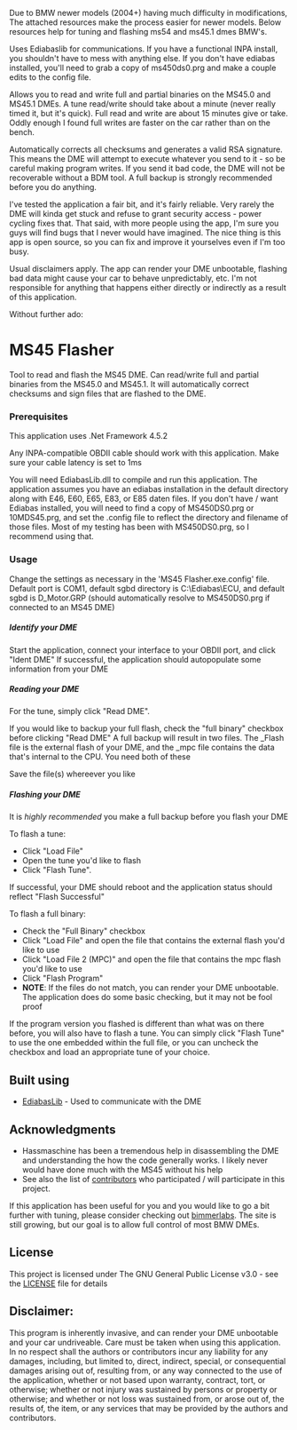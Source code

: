 
Due to BMW newer models (2004+) having much difficulty in modifications,
The attached resources make the process easier for newer models. Below resources
help for tuning and flashing ms54 and ms45.1 dmes BMW's.

Uses Ediabaslib for communications. If you have a functional INPA install, you shouldn't have to mess with anything else. If you don't have ediabas installed, you'll need to grab a copy of ms450ds0.prg and make a couple edits to the config file.

Allows you to read and write full and partial binaries on the MS45.0 and MS45.1 DMEs. A tune read/write should take about a minute (never really timed it, but it's quick). Full read and write are about 15 minutes give or take. Oddly enough I found full writes are faster on the car rather than on the bench.

Automatically corrects all checksums and generates a valid RSA signature. This means the DME will attempt to execute whatever you send to it - so be careful making program writes. If you send it bad code, the DME will not be recoverable without a BDM tool. A full backup is strongly recommended before you do anything.

I've tested the application a fair bit, and it's fairly reliable. Very rarely the DME will kinda get stuck and refuse to grant security access - power cycling fixes that. That said, with more people using the app, I'm sure you guys will find bugs that I never would have imagined. The nice thing is this app is open source, so you can fix and improve it yourselves even if I'm too busy.

Usual disclaimers apply. The app can render your DME unbootable, flashing bad data might cause your car to behave unpredictably, etc. I'm not responsible for anything that happens either directly or indirectly as a result of this application.

Without further ado:

# MS45 Flasher
Tool to read and flash the MS45 DME. Can read/write full and partial binaries from the MS45.0 and MS45.1. It will automatically correct checksums and sign files that are flashed to the DME.


### Prerequisites
This application uses .Net Framework 4.5.2

Any INPA-compatible OBDII cable should work with this application. Make sure your cable latency is set to 1ms

You will need EdiabasLib.dll to compile and run this application.
The application assumes you have an ediabas installation in the default directory along with E46, E60, E65, E83, or E85 daten files.
If you don't have / want Ediabas installed, you will need to find a copy of MS450DS0.prg or 10MDS45.prg, and set the .config file to reflect the directory and filename of those files.
Most of my testing has been with MS450DS0.prg, so I recommend using that.


### Usage
Change the settings as necessary in the 'MS45 Flasher.exe.config' file. 
Default port is COM1, default sgbd directory is C:\Ediabas\ECU, and default sgbd is D_Motor.GRP (should automatically resolve to MS450DS0.prg if connected to an MS45 DME)



##### Identify your DME
Start the application, connect your interface to your OBDII port, and click "Ident DME"
If successful, the application should autopopulate some information from your DME

##### Reading your DME
For the tune, simply click "Read DME". 

If you would like to backup your full flash, check the "full binary" checkbox before clicking "Read DME"
A full backup will result in two files. The _Flash file is the external flash of your DME, and the _mpc file contains the data that's internal to the CPU. You need both of these

Save the file(s) whereever you like

##### Flashing your DME
It is *highly recommended* you make a full backup before you flash your DME

To flash a tune: 
* Click "Load File"
* Open the tune you'd like to flash
* Click "Flash Tune". 

If successful, your DME should reboot and the application status should reflect "Flash Successful"

To flash a full binary: 
* Check the "Full Binary" checkbox
* Click "Load File" and open the file that contains the external flash you'd like to use
* Click "Load File 2 (MPC)" and open the file that contains the mpc flash you'd like to use
* Click "Flash Program"
* **NOTE**: If the files do not match, you can render your DME unbootable. The application does do some basic checking, but it may not be fool proof

If the program version you flashed is different than what was on there before, you will also have to flash a tune. You can simply click "Flash Tune" to use the one embedded within the full file, or you can uncheck the checkbox and load an appropriate tune of your choice. 


## Built using

* [EdiabasLib](https://github.com/uholeschak/ediabaslib) - Used to communicate with the DME

## Acknowledgments

* Hassmaschine has been a tremendous help in disassembling the DME and understanding the how the code generally works. I likely never would have done much with the MS45 without his help
* See also the list of [contributors](https://github.com/terraphantm/MS45-Flasher/contributors) who participated / will participate in this project.


If this application has been useful for you and you would like to go a bit further with tuning, please consider checking out [bimmerlabs](https://www.bimmerlabs.com). The site is still growing, but our goal is to allow full control of most BMW DMEs. 

## License

This project is licensed under The GNU General Public License v3.0 - see the [LICENSE](LICENSE) file for details

## Disclaimer: 
This program is inherently invasive, and can render your DME unbootable and your car undriveable. Care must be taken when using this application. In no respect shall the authors or contributors incur any liability for any damages, including, but limited to, direct, indirect, special, or consequential damages arising out of, resulting from, or any way connected to the use of the application, whether or not based upon warranty, contract, tort, or otherwise; whether or not injury was sustained by persons or property or otherwise; and whether or not loss was sustained from, or arose out of, the results of, the item, or any services that may be provided by the authors and contributors.
